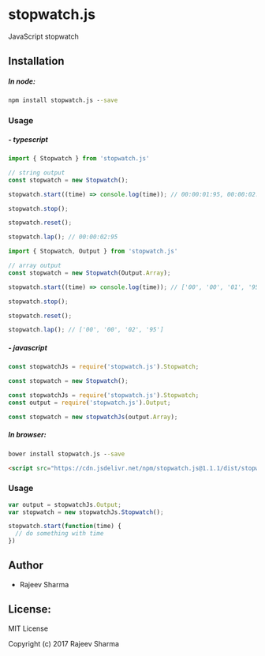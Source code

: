 # stopwatch.js
JavaScript stopwatch

## Installation

##### In node:

```cmd
npm install stopwatch.js --save
```

### Usage

##### - typescript

```javascript
import { Stopwatch } from 'stopwatch.js'

// string output
const stopwatch = new Stopwatch();

stopwatch.start((time) => console.log(time)); // 00:00:01:95, 00:00:02:00, 00:00:02:15, ...

stopwatch.stop();

stopwatch.reset();

stopwatch.lap(); // 00:00:02:95
```

```javascript
import { Stopwatch, Output } from 'stopwatch.js'

// array output
const stopwatch = new Stopwatch(Output.Array);

stopwatch.start((time) => console.log(time)); // ['00', '00', '01', '95'], ['00', '00', '02', '00'], ['00', '00', '02', '15'], ...

stopwatch.stop();

stopwatch.reset();

stopwatch.lap(); // ['00', '00', '02', '95']
```

##### - javascript

```javascript
const stopwatchJs = require('stopwatch.js').Stopwatch;

const stopwatch = new Stopwatch();
```

```javascript
const stopwatchJs = require('stopwatch.js').Stopwatch;
const output = require('stopwatch.js').Output;

const stopwatch = new stopwatchJs(output.Array);
```


##### In browser:

```cmd
bower install stopwatch.js --save
```

```html
<script src="https://cdn.jsdelivr.net/npm/stopwatch.js@1.1.1/dist/stopwatch.min.js"></script>
```

### Usage

```javascript
var output = stopwatchJs.Output;
var stopwatch = new stopwatchJs.Stopwatch();

stopwatch.start(function(time) {
  // do something with time
})
```

Author
------
* Rajeev Sharma

License:
--------

MIT License

Copyright (c) 2017 Rajeev Sharma
